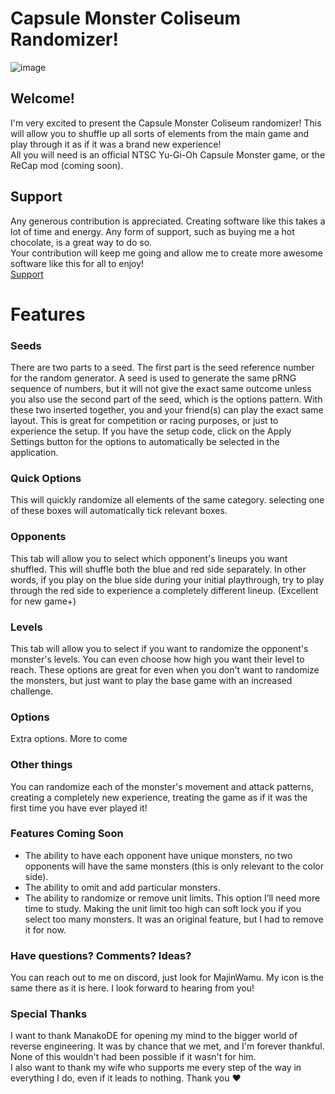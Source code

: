 # Capsule Monster Coliseum Randomizer!
![image](https://github.com/user-attachments/assets/ddb9b458-3fe2-4c2c-8ffb-2117b4285d0d)

## Welcome!
I'm very excited to present the Capsule Monster Coliseum randomizer! This will allow you to shuffle up all sorts of elements from the main game and play through it as if it was a brand new experience!  
All you will need is an official NTSC Yu-Gi-Oh Capsule Monster game, or the ReCap mod (coming soon).

## Support
Any generous contribution is appreciated. Creating software like this takes a lot of time and energy. Any form of support, such as buying me a hot chocolate, is a great way to do so.  
Your contribution will keep me going and allow me to create more awesome software like this for all to enjoy!  
[Support](buymeacoffee.com/majinwamu)

# Features
### Seeds
There are two parts to a seed. The first part is the seed reference number for the random generator. A seed is used to generate the same pRNG sequence of numbers, but it will not give the exact same outcome unless you also use the second part of the seed, which is the options pattern. With these two inserted together, you and your friend(s) can play the exact same layout. This is great for competition or racing purposes, or just to experience the setup. If you have the setup code, click on the Apply Settings button for the options to automatically be selected in the application.

### Quick Options
This will quickly randomize all elements of the same category. selecting one of these boxes will automatically tick relevant boxes.

### Opponents
This tab will allow you to select which opponent's lineups you want shuffled. This will shuffle both the blue and red side separately. In other words, if you play on the blue side during your initial playthrough, try to play through the red side to experience a completely different lineup. (Excellent for new game+)

### Levels
This tab will allow you to select if you want to randomize the opponent's monster's levels. You can even choose how high you want their level to reach. These options are great for even when you don't want to randomize the monsters, but just want to play the base game with an increased challenge.

### Options
Extra options. More to come

### Other things
You can randomize each of the monster's movement and attack patterns, creating a completely new experience, treating the game as if it was the first time you have ever played it!

### Features Coming Soon
* The ability to have each opponent have unique monsters, no two opponents will have the same monsters (this is only relevant to the color side).
* The ability to omit and add particular monsters.
* The ability to randomize or remove unit limits. This option I’ll need more time to study. Making the unit limit too high can soft lock you if you select too many monsters. It was an original feature, but I had to remove it for now.

### Have questions? Comments? Ideas?
You can reach out to me on discord, just look for MajinWamu. My icon is the same there as it is here. I look forward to hearing from you!

### Special Thanks
I want to thank ManakoDE for opening my mind to the bigger world of reverse engineering. It was by chance that we met, and I'm forever thankful. None of this wouldn't had been possible if it wasn't for him.  
I also want to thank my wife who supports me every step of the way in everything I do, even if it leads to nothing. Thank you ♥
